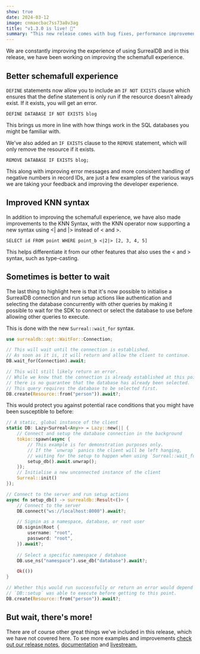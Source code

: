 ```yaml
---
show: true
date: 2024-03-12
image: cnmaecbac7ss73a8v3ag
title: "v1.3.0 is live! 🎉"
summary: "This new release comes with bug fixes, performance improvements, and feature updates to our define & remove statements and KNN syntax"
---
```


We are constantly improving the experience of using SurrealDB and in this release, we have been working on improving the schemafull experience.

## Better schemafull experience

`DEFINE` statements now allow you to include an `IF NOT EXISTS` clause which ensures that the define statement is only run if the resource doesn't already exist. If it exists, you will get an error.

```surql
DEFINE DATABASE IF NOT EXISTS blog
```

This brings us more in line with how things work in the SQL databases you might be familiar with.

We've also added an `IF EXISTS` clause to the `REMOVE` statement, which will only remove the resource if it exists.

```surql
REMOVE DATABASE IF EXISTS blog;
```

This along with improving error messages and more consistent handling of negative numbers in record IDs, are just a few examples of the various ways we are taking your feedback and improving the developer experience.

## Improved KNN syntax

In addition to improving the schemafull experience, we have also made improvements to the KNN Syntax, with the KNN operator now supporting a new syntax using <| and |> instead of < and >.

```surql
SELECT id FROM point WHERE point_b <|2|> [2, 3, 4, 5]
```

This helps differentiate it from our other features that also uses the < and > syntax, such as type-casting.


## Sometimes is better to wait

The last thing to highlight here is that it's now possible to initialise a SurrealDB connection and run setup actions like authentication and selecting the database concurrently with other queries by making it possible to wait for the SDK to connect or select the database to use before allowing other queries to execute.

This is done with the new `Surreal::wait_for` syntax.

```rust
use surrealdb::opt::WaitFor::Connection;

// This will wait until the connection is established.
// As soon as it is, it will return and allow the client to continue.
DB.wait_for(Connection).await;

// This will still likely return an error.
// While we know that the connection is already established at this point,
// there is no guarantee that the database has already been selected.
// This query requires the database to be selected first.
DB.create(Resource::from("person")).await?;
```

This would protect you against potential race conditions that you might have been susceptible to before:
```rust
// A static, global instance of the client
static DB: Lazy<Surreal<Any>> = Lazy::new(|| {
    // Connect and setup the database connection in the background
    tokio::spawn(async {
        // This example is for demonstration purposes only.
        // If the `unwrap` panics the client will be left hanging,
        // waiting for the setup to happen when using `Surreal::wait_for`.
        setup_db().await.unwrap();
    });
    // Initialise a new unconnected instance of the client
    Surreal::init()
});

// Connect to the server and run setup actions
async fn setup_db() -> surrealdb::Result<()> {
    // Connect to the server
    DB.connect("ws://localhost:8000").await?;

    // Signin as a namespace, database, or root user
    DB.signin(Root {
        username: "root",
        password: "root",
    }).await?;
    
    // Select a specific namespace / database
    DB.use_ns("namespace").use_db("database").await?;

    Ok(())
}

// Whether this would run successfully or return an error would depend on whether
// `DB::setup` was able to execute before getting to this point.
DB.create(Resource::from("person")).await?;
```


## But wait, there's more!

There are of course other great things we've included in this release, which we have not covered here.
To see more examples and improvements [check out our release notes](https://surrealdb.com/releases/?utm_source=blog&utm_medium=post), [documentation](https://surrealdb.com/docs/?utm_source=blog&utm_medium=post) and [livestream.](https://www.youtube.com/watch?v=kQQV2kDFHQA)